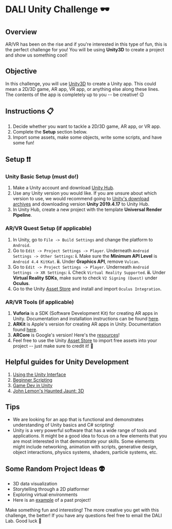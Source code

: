 # DALI Unity Challenge 🕶

## Overview
AR/VR has been on the rise and if you're interested in this type of fun, this is the perfect challenge for you! You will be using __Unity3D__ to create a project and show us something cool!

## Objective 
In this challenge, you will use [Unity3D](https://unity.com/) to create a Unity app. This could mean a 2D/3D game, AR app, VR app, or anything else along these lines. The contents of the app is completely up to you -- be creative! 😉

## Instructions 📋
1. Decide whether you want to tackle a 2D/3D game, AR app, or VR app.
2. Complete the __Setup__ section below.
3. Import some assets, make some objects, write some scripts, and have some fun!

## Setup ❗❗
### Unity Basic Setup (must do!)
1. Make a Unity account and download [Unity Hub](https://unity3d.com/get-unity/download).
2. Use any Unity version you would like. If you are unsure about which version to use, we would recommend going to [Unity's download archives](https://unity3d.com/get-unity/download/archive) and downloading version __Unity 2019.4.17__ to Unity Hub.
3. In Unity Hub, create a new project with the template __Universal Render Pipeline__.

### AR/VR Quest Setup (if applicable)
1. In Unity, go to `File -> Build Settings` and change the platform to `Android`.
2. Go to `Edit -> Project Settings -> Player`. Underneath `Android Settings -> Other Settings`:
    __i.__ Make sure the __Minimum API Level__ is `Android 4.4 KitKat`.
    __ii.__ Under __Graphics API__, remove `Vulcan`. 
3. Go to `Edit -> Project Settings -> Player`. Underneath `Android Settings -> XR Settings`: 
    __i.__ Check `Virtual Reality Supported`.
    __ii.__ Under __Virtual Reality SDKs__, make sure to check `V2 Signing (Quest)` under __Oculus__.
4. Go to the Unity [Asset Store](https://assetstore.unity.com/) and install and import `Oculus Integration`.


### AR/VR Tools (if applicable)
1. __Vuforia__ is a SDK (Software Development Kit) for creating AR apps in Unity. Documentation and installation instructions can be found [here](https://library.vuforia.com/articles/Training/getting-started-with-vuforia-in-unity.html).
2. __ARKit__ is Apple's version for creating AR apps in Unity. Documentation found [here](https://docs.unity3d.com/Packages/com.unity.xr.arkit@4.1/manual/).
3. __ARCore__ is Google's version! Here's the [resources](https://developers.google.com/ar/develop/unity/quickstart-android)!
4. Feel free to use the Unity [Asset Store](https://assetstore.unity.com/) to import free assets into your project -- just make sure to credit it! 🙉

## Helpful guides for Unity Development
1. [Using the Unity Interface](https://learn.unity.com/tutorial/using-the-unity-interface?uv=2018.1&courseId=5c8bcd60edbc2a0020e41e6d#)
2. [Beginner Scripting](https://learn.unity.com/project/beginner-gameplay-scripting)
3. [Game Dev in Unity](https://www.freecodecamp.org/news/the-ultimate-beginners-guide-to-game-development-in-unity-f9bfe972c2b5/)
4. [John Lemon's Haunted Jaunt: 3D](https://learn.unity.com/project/john-lemon-s-haunted-jaunt-3d-beginner)

## Tips
* We are looking for an app that is functional and demonstrates understanding of Unity basics and C# scripting!
* Unity is a very powerful software that has a wide range of tools and applications. It might be a good idea to focus on a few elements that you are most interested in that demonstrate your skills. Some elements might include networking, animation with scripts, generative design, object interactions, physics systems, shaders, particle systems, etc.


## Some Random Project Ideas 👽
* 3D data visualization
* Storytelling through a 2D platformer
* Exploring virtual environments
* Here is an [example](https://github.com/songjon93/Dashboard_DALI) of a past project!

Make something fun and interesting! The more creative you get with this challenge, the better! If you have any questions feel free to email the DALI Lab. Good luck 🚀
